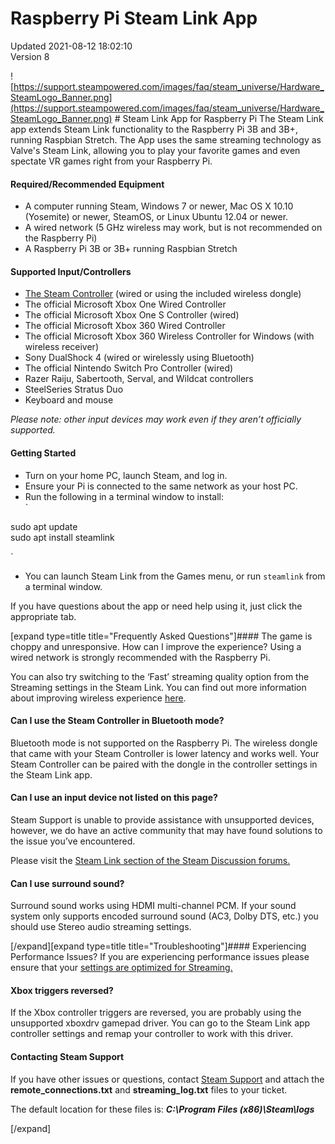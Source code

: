 # Raspberry Pi Steam Link App
Updated 2021-08-12 18:02:10  
Version 8  

![https://support.steampowered.com/images/faq/steam_universe/Hardware_SteamLogo_Banner.png](https://support.steampowered.com/images/faq/steam_universe/Hardware_SteamLogo_Banner.png)  # Steam Link App for Raspberry Pi
The Steam Link app extends Steam Link functionality to the Raspberry Pi 3B and 3B+, running Raspbian Stretch. The App uses the same streaming technology as Valve's Steam Link, allowing you to play your favorite games and even spectate VR games right from your Raspberry Pi.  
  
#### Required/Recommended Equipment
* A computer running Steam, Windows 7 or newer, Mac OS X 10.10 (Yosemite) or newer, SteamOS, or Linux Ubuntu 12.04 or newer.
* A wired network (5 GHz wireless may work, but is not recommended on the Raspberry Pi)
* A Raspberry Pi 3B or 3B+ running Raspbian Stretch
 #### Supported Input/Controllers
* [The Steam Controller](https://store.steampowered.com/app/353370/Steam_Controller/) (wired or using the included wireless dongle)
* The official Microsoft Xbox One Wired Controller
* The official Microsoft Xbox One S Controller (wired)
* The official Microsoft Xbox 360 Wired Controller
* The official Microsoft Xbox 360 Wireless Controller for Windows (with wireless receiver)
* Sony DualShock 4 (wired or wirelessly using Bluetooth)
* The official Nintendo Switch Pro Controller (wired)
* Razer Raiju, Sabertooth, Serval, and Wildcat controllers
* SteelSeries Stratus Duo
* Keyboard and mouse
  
*Please note: other input devices may work even if they aren’t officially supported.*  
  
#### Getting Started
* Turn on your home PC, launch Steam, and log in.
* Ensure your Pi is connected to the same network as your host PC.
* Run the following in a terminal window to install:  
`  
  
sudo apt update  
sudo apt install steamlink  
  
`
* You can launch Steam Link from the Games menu, or run `steamlink` from a terminal window.
  
  
If you have questions about the app or need help using it, just click the appropriate tab.  
  
[expand type=title title="Frequently Asked Questions"]#### The game is choppy and unresponsive. How can I improve the experience?
Using a wired network is strongly recommended with the Raspberry Pi.  
  
You can also try switching to the ‘Fast’ streaming quality option from the Streaming settings in the Steam Link. You can find out more information about improving wireless experience [here](https://help.steampowered.com/en/faqs/view/3E3D-BE6B-787D-A5D2).  
  
#### Can I use the Steam Controller in Bluetooth mode?
Bluetooth mode is not supported on the Raspberry Pi. The wireless dongle that came with your Steam Controller is lower latency and works well. Your Steam Controller can be paired with the dongle in the controller settings in the Steam Link app.  
  
#### Can I use an input device not listed on this page?
Steam Support is unable to provide assistance with unsupported devices, however, we do have an active community that may have found solutions to the issue you’ve encountered.  
  
Please visit the [Steam Link section of the Steam Discussion forums.](https://steamcommunity.com/app/353380/discussions/6/)  
  
#### Can I use surround sound?
Surround sound works using HDMI multi-channel PCM. If your sound system only supports encoded surround sound (AC3, Dolby DTS, etc.) you should use Stereo audio streaming settings.  
  
[/expand][expand type=title title="Troubleshooting"]#### Experiencing Performance Issues?
If you are experiencing performance issues please ensure that your [settings are optimized for Streaming.](https://help.steampowered.com/en/faqs/view/3E3D-BE6B-787D-A5D2)  
  
#### Xbox triggers reversed?
If the Xbox controller triggers are reversed, you are probably using the unsupported xboxdrv gamepad driver. You can go to the Steam Link app controller settings and remap your controller to work with this driver.  
  
#### Contacting Steam Support
If you have other issues or questions, contact [Steam Support](https://help.steampowered.com/en/wizard/HelpWithGameIssue/?appid=353380&issueid=354&nodeid=1&return_nodeid=9) and attach the **remote_connections.txt** and **streaming_log.txt** files to your ticket.  
  
The default location for these files is: ***C:\Program Files (x86)\Steam\logs***  
  
[/expand]